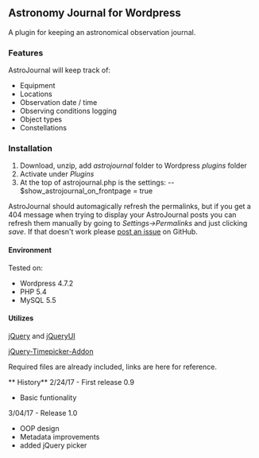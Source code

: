 ## Astronomy Journal for Wordpress

A plugin for keeping an astronomical observation journal.

### Features

AstroJournal will keep track of:
- Equipment
- Locations
- Observation date / time
- Observing conditions logging
- Object types
- Constellations

### Installation
1. Download, unzip, add _astrojournal_ folder to Wordpress _plugins_ folder
2. Activate under *Plugins*
3. At the top of astrojournal.php is the settings:
-- $show_astrojournal_on_frontpage = true

AstroJournal should automagically refresh the permalinks, but if you get a 404 message when trying to display your AstroJournal posts you can refresh them manually by going to *Settings->Permalinks* and just clicking _save_. If that doesn't work please [post an issue](https://github.com/plaidmelon/AstroJournal/issues) on GitHub.

#### Environment
Tested on:
- Wordpress 4.7.2
- PHP 5.4
- MySQL 5.5

#### Utilizes
[jQuery](https://jquery.com) and [jQueryUI](https://jqueryui.com)

[jQuery-Timepicker-Addon](https://github.com/trentrichardson/jQuery-Timepicker-Addon)

Required files are already included, links are here for reference.

** History**
2/24/17 - First release 0.9
- Basic funtionality

3/04/17 - Release 1.0
- OOP design
- Metadata improvements
- added jQuery picker